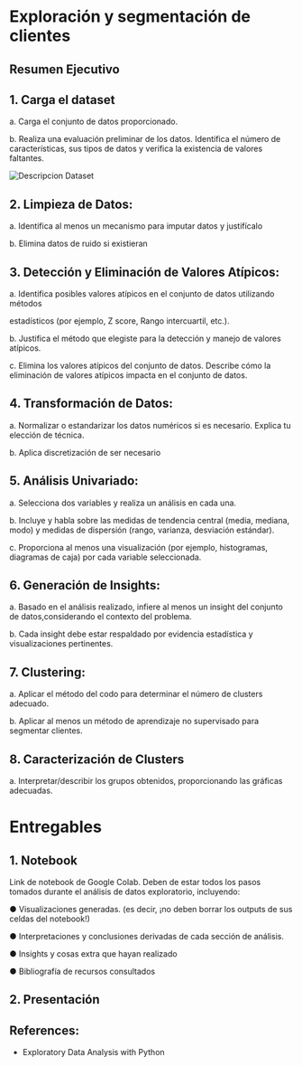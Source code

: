 # Exploración y segmentación de clientes

## Resumen Ejecutivo

## 1. Carga el dataset
a. Carga el conjunto de datos proporcionado.

b. Realiza una evaluación preliminar de los datos. Identifica el número de características, sus tipos de datos y verifica la existencia de valores faltantes.

![Descripcion Dataset](https://github.com/leticiatituana/EDA-Bank-Data/blob/main/outputs/images/Descripcion_datos.png)

## 2. Limpieza de Datos:
a. Identifica al menos un mecanismo para imputar datos y justifícalo

b. Elimina datos de ruido si existieran

## 3. Detección y Eliminación de Valores Atípicos:
a. Identifica posibles valores atípicos en el conjunto de datos utilizando métodos

estadísticos (por ejemplo, Z score, Rango intercuartil, etc.).

b. Justifica el método que elegiste para la detección y manejo de valores atípicos.

c. Elimina los valores atípicos del conjunto de datos. Describe cómo la eliminación
de valores atípicos impacta en el conjunto de datos.
## 4. Transformación de Datos:
a. Normalizar o estandarizar los datos numéricos si es necesario. Explica tu elección de técnica.

b. Aplica discretización de ser necesario

## 5. Análisis Univariado:
a. Selecciona dos variables y realiza un análisis en cada una.

b. Incluye y habla sobre las medidas de tendencia central (media, mediana, modo) y medidas de dispersión (rango, varianza, desviación estándar).

c. Proporciona al menos una visualización (por ejemplo, histogramas, diagramas de caja) por cada variable seleccionada.

## 6. Generación de Insights:
a. Basado en el análisis realizado, infiere al menos un insight del conjunto de datos,considerando el contexto del problema.

b. Cada insight debe estar respaldado por evidencia estadística y visualizaciones pertinentes.

## 7. Clustering:
a. Aplicar el método del codo para determinar el número de clusters adecuado.

b. Aplicar al menos un método de aprendizaje no supervisado para segmentar clientes.

## 8. Caracterización de Clusters
a. Interpretar/describir los grupos obtenidos, proporcionando las gráficas adecuadas.

# Entregables
## 1. Notebook
Link de notebook de Google Colab. Deben de estar todos los pasos tomados durante el análisis de datos exploratorio, incluyendo:

● Visualizaciones generadas. (es decir, ¡no deben borrar los outputs de sus celdas del notebook!)

● Interpretaciones y conclusiones derivadas de cada sección de análisis.

● Insights y cosas extra que hayan realizado

● Bibliografía de recursos consultados

## 2. Presentación

## References:

- Exploratory Data Analysis with Python
